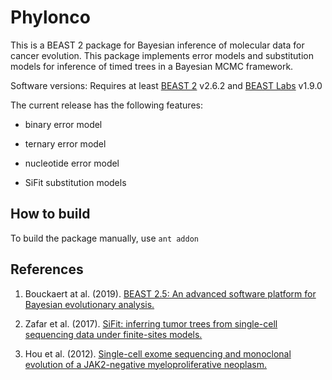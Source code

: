# Phylonco
This is a BEAST 2 package for Bayesian inference of molecular data for cancer evolution. This package implements error models and substitution models for inference of timed trees in a Bayesian MCMC framework. 

Software versions: Requires at least [BEAST 2](https://github.com/CompEvol/beast2) v2.6.2 and [BEAST Labs](https://github.com/BEAST2-Dev/BEASTLabs) v1.9.0

The current release has the following features:
* binary error model

* ternary error model

* nucleotide error model

* SiFit substitution models

## How to build

To build the package manually, use `ant addon`

## References
1. Bouckaert at al. (2019). [BEAST 2.5: An advanced software platform for Bayesian evolutionary analysis.](https://doi.org/10.1371/journal.pcbi.1006650)

2. Zafar et al. (2017). [SiFit: inferring tumor trees from single-cell sequencing data under finite-sites models.](https://doi.org/10.1186/s13059-017-1311-2)

3. Hou et al. (2012). [Single-cell exome sequencing and monoclonal evolution of a JAK2-negative myeloproliferative neoplasm.]( https://doi.org/10.1016/j.cell.2012.02.028)

